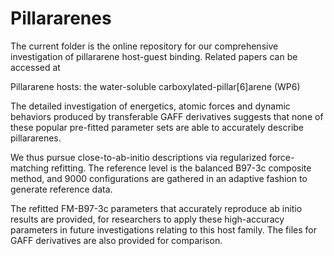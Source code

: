 # Pillararenes

The current folder is the online repository for our comprehensive investigation of pillararene host-guest binding. 
Related papers can be accessed at 

Pillararene hosts: the water-soluble carboxylated-pillar[6]arene (WP6)

The detailed investigation of energetics, atomic forces and dynamic behaviors produced by transferable GAFF derivatives suggests that none of these popular pre-fitted parameter sets are able to accurately describe pillararenes. 

We thus pursue close-to-ab-initio descriptions via regularized force-matching refitting. The reference level is the balanced B97-3c composite method, and 9000 configurations are gathered in an adaptive fashion to generate reference data. 

The refitted FM-B97-3c parameters that accurately reproduce ab initio results are provided, for researchers to apply these high-accuracy parameters in future investigations relating to this host family. The files for GAFF derivatives are also provided for comparison. 
